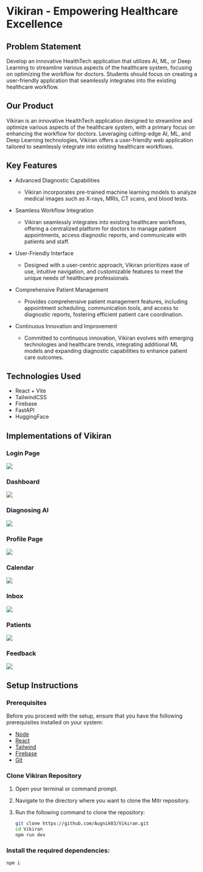 # Vikiran - Empowering Healthcare Excellence

## Problem Statement

Develop an innovative HealthTech application that utilizes AI, ML, or Deep Learning to streamline various aspects of the healthcare system, focusing on optimizing the workflow for doctors. Students should focus on creating a user-friendly application that seamlessly integrates into the existing healthcare workflow.

## Our Product

Vikiran is an innovative HealthTech application designed to streamline and optimize various aspects of the healthcare system, with a primary focus on enhancing the workflow for doctors. Leveraging cutting-edge AI, ML, and Deep Learning technologies, Vikiran offers a user-friendly web application tailored to seamlessly integrate into existing healthcare workflows.

## Key Features

- Advanced Diagnostic Capabilities

  - Vikiran incorporates pre-trained machine learning models to analyze medical images such as X-rays, MRIs, CT scans, and blood tests.

- Seamless Workflow Integration

  - Vikiran seamlessly integrates into existing healthcare workflows, offering a centralized platform for doctors to manage patient appointments, access diagnostic reports, and communicate with patients and staff.

- User-Friendly Interface

  - Designed with a user-centric approach, Vikiran prioritizes ease of use, intuitive navigation, and customizable features to meet the unique needs of healthcare professionals.

- Comprehensive Patient Management

  - Provides comprehensive patient management features, including appointment scheduling, communication tools, and access to diagnostic reports, fostering efficient patient care coordination.

- Continuous Innovation and Improvement

  - Committed to continuous innovation, Vikiran evolves with emerging technologies and healthcare trends, integrating additional ML models and expanding diagnostic capabilities to enhance patient care outcomes.

## Technologies Used

- React + Vite
- TailwindCSS
- Firebase
- FastAPI
- HuggingFace

## Implementations of Vikiran 

### Login Page

![](https://github.com/Augnik03/Vikiran/blob/main/public/Login.png)

### Dashboard

![](https://github.com/Augnik03/Vikiran/blob/main/public/Rename.png)

### Diagnosing AI

![](https://github.com/Augnik03/Vikiran/blob/main/public/DIagnosing%20AI.png)

### Profile Page

![](https://github.com/Augnik03/Vikiran/blob/main/public/Profile.png)

### Calendar

![](https://github.com/Augnik03/Vikiran/blob/main/public/Calendar.png)

### Inbox

![](https://github.com/Augnik03/Vikiran/blob/main/public/Inbox.png)

### Patients

![](https://github.com/Augnik03/Vikiran/blob/main/public/Patient.png)

### Feedback

![](https://github.com/Augnik03/Vikiran/blob/main/public/Feedback.png)


## Setup Instructions

### Prerequisites

Before you proceed with the setup, ensure that you have the following prerequisites installed on your system:

- [Node](https://nodejs.org/en/download)
- [React](https://react.dev/learn/installation)
- [Tailwind](https://tailwindcss.com/docs/installation)
- [Firebase](https://firebase.google.com/)
- [Git](https://git-scm.com/downloads)

### Clone Vikiran Repository

1. Open your terminal or command prompt.
2. Navigate to the directory where you want to clone the Mitr repository.
3. Run the following command to clone the repository:

   ```bash
   git clone https://github.com/Augnik03/Vikiran.git
   cd Vikiran
   npm run dev
   ```

### Install the required dependencies:

```npm i```